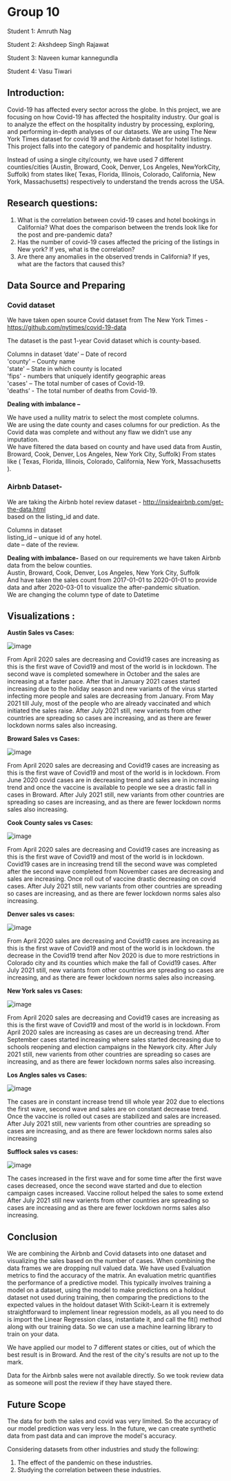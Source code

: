 # Group 10

Student 1: Amruth Nag

Student 2: Akshdeep Singh Rajawat

Student 3: Naveen kumar kannegundla

Student 4: Vasu Tiwari
 
## Introduction:

Covid-19 has affected every sector across the globe. In this project, we are focusing on how
Covid-19 has affected the hospitality industry.  Our goal is to analyze the effect on the
hospitality industry by processing, exploring, and performing in-depth analyses
of our datasets.
We are using The New York Times dataset for covid 19 and the Airbnb dataset for hotel listings. This project falls into the category of pandemic and hospitality industry.  

Instead of using a single city/county, we have used 7 different counties/cities (Austin, Broward, Cook, Denver, Los Angeles, NewYorkCity, Suffolk) from states like( Texas, Florida, Illinois, Colorado, California, New York, Massachusetts) respectively to understand the trends across the USA.
 
## Research questions:

1. What is the correlation between covid-19 cases and hotel bookings in California? What does the comparison between the trends look like for the post and pre-pandemic data?
2. Has the number of covid-19 cases affected the pricing of the listings in New york? If yes, what is the correlation?
3. Are there any anomalies in the observed trends in California? If yes, what are the factors that caused this?
 

## Data Source and Preparing

### Covid dataset 

We have taken open source Covid dataset from The New York Times - https://github.com/nytimes/covid-19-data

The dataset is the past 1-year Covid dataset which is county-based.

Columns in dataset
‘date' – Date of record  
'county' – County name  
'state' – State in which county is located  
'fips' - numbers that uniquely identify geographic areas  
'cases' – The total number of cases of Covid-19.  
'deaths’ - The total number of deaths from Covid-19.  

**Dealing with imbalance –**  

We have used a nullity matrix to select the most complete columns.  
We are using the date county and cases columns for our prediction. As the Covid data was complete and without any flaw we didn’t use any imputation.  
We have filtered the data based on county and have used data from Austin, Broward, Cook, Denver, Los Angeles, New York City, Suffolk) From states like ( Texas, Florida, Illinois, Colorado, California, New York, Massachusetts ).  

### Airbnb Dataset-

We are taking the Airbnb hotel review dataset - http://insideairbnb.com/get-the-data.html  
based on the listing_id and date.  

Columns in dataset  
listing_id – unique id of any hotel.  
date – date of the review.  

**Dealing with imbalance-**
Based on our requirements we have taken Airbnb data from the below counties.  
Austin, Broward, Cook, Denver, Los Angeles, New York City, Suffolk  
And have taken the sales count from 2017-01-01 to 2020-01-01 to provide data and after 2020-03-01 to visualize the after-pandemic situation.  
We are changing the column type of date to Datetime

## Visualizations :

**Austin Sales vs Cases:**

![image](https://user-images.githubusercontent.com/91858789/141694218-d9d51fb3-9174-4bac-babd-8b290ec12a30.png)

From April 2020 sales are decreasing and Covid19 cases are increasing as this is the first wave of Covid19 and most of the world is in lockdown.
The second wave is completed somewhere in October and the sales are increasing at a faster pace. After that in January 2021 cases started increasing due to the holiday season and new variants of the virus started infecting more people and sales are decreasing from January.
From May 2021 till July, most of the people who are already vaccinated and which initiated the sales raise. After July 2021 still, new varients from other countries are spreading so cases are increasing, and as there are fewer lockdown norms sales also increasing.





**Broward Sales vs Cases:**

![image](https://user-images.githubusercontent.com/91858789/141694273-f74684c3-47ab-4c67-a548-62fa4b0134b9.png)


From April 2020 sales are decreasing and Covid19 cases are increasing as this is the first wave of Covid19 and most of the world is in lockdown.
From June 2020  covid cases are in decreasing trend and sales are in increasing trend and once the vaccine is available to people we see a drastic fall in cases in Broward.
After July 2021 still, new variants from other countries are spreading so cases are increasing, and as there are fewer lockdown norms sales also increasing.


**Cook County sales vs Cases:**

![image](https://user-images.githubusercontent.com/91858789/141694292-4c84cdc6-2d46-4def-a570-0130b40b8556.png)

From April 2020 sales are decreasing and Covid19 cases are increasing as this is the first wave of Covid19 and most of the world is in lockdown.
Covid19 cases are in increasing trend till the second wave was completed after the second wave completed from November cases are decreasing and sales are increasing. Once roll out of vaccine drastic decreasing on covid cases.
After July 2021 still, new variants from other countries are spreading so cases are increasing, and as there are fewer lockdown norms sales also increasing.

**Denver sales vs cases:**

![image](https://user-images.githubusercontent.com/91858789/141694325-09dab57a-2c9c-4623-9fbc-f1716cea52f4.png)

From April 2020 sales are decreasing and Covid19 cases are increasing as this is the first wave of Covid19 and most of the world is in lockdown.
the decrease in the Covid19 trend after Nov 2020 is due to more restrictions in Colorado city and its counties which make the fall of Covid19 cases.
After July 2021 still, new variants from other countries are spreading so cases are increasing, and as there are fewer lockdown norms sales also increasing.

**New York  sales vs Cases:**

![image](https://user-images.githubusercontent.com/91858789/141694344-80452f23-5ead-48e6-a8f9-01e96a6ebe48.png)


From April 2020 sales are decreasing and Covid19 cases are increasing as this is the first wave of Covid19 and most of the world is in lockdown. From April 2020 sales are increasing as cases are un decreasing trend. After September cases started increasing where sales started decreasing due to schools reopening and election campaigns in the Newyork city.
After July 2021 still, new varients from other countries are spreading so cases are increasing, and as there are fewer lockdown norms sales also increasing.


**Los Angles sales vs Cases:**

![image](https://user-images.githubusercontent.com/91858789/141694365-ca759032-2676-4d28-9d00-4dacdc702023.png)


The cases are in constant increase trend till whole year 202 due to elections the first wave, second wave and sales are on constant decrease trend. Once the vaccine is rolled out cases are stabilized and sales are increased. After July 2021 still, new varients from other countries are spreading so cases are increasing, and as there are fewer lockdown norms sales also increasing


**Sufflock sales vs cases:**

![image](https://user-images.githubusercontent.com/91858789/141694379-52b319dc-e433-41c7-af63-02a3205b94bb.png)


The cases increased in the first wave and for some time after the first wave cases decreased, once the second wave started and due to election campaign cases increased. Vaccine rollout helped the sales to some extend After July 2021 still new varients from other countries are spreading so cases are increasing and as there are fewer lockdown norms sales also increasing.

## Conclusion

We are combining the Airbnb and Covid datasets into one dataset and visualizing the sales based on the number of cases. When combining the data frames we are dropping null valued data.
We have used Evaluation metrics to find the accuracy of the matrix. An evaluation metric quantifies the performance of a predictive model. This typically involves training a model on a dataset, using the model to make predictions on a holdout dataset not used during training, then comparing the predictions to the expected values in the holdout dataset
With Scikit-Learn it is extremely straightforward to implement linear regression models, as all you need to do is import the Linear Regression class, instantiate it, and call the fit() method along with our training data. So we can use a machine learning library to train on your data.

We have applied our model to 7 different states or cities, out of which the best result is in Broward. And the rest of the city's results are not up to the mark.

Data for the Airbnb sales were not available directly. So we took review data as someone will post the review if they have stayed there.


## Future Scope

The data for both the sales and covid was very limited. So the accuracy of our model prediction was very less. In the future, we can create synthetic data from past data and can improve the model's accuracy.

Considering datasets from other industries and study the following:

1. The effect of the pandemic on these industries.
2. Studying the correlation between these industries.
